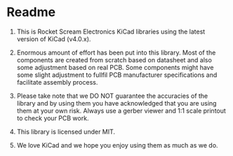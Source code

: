 # Readme

1. This is Rocket Scream Electronics KiCad libraries using the latest version
of KiCad (v4.0.x).

2. Enormous amount of effort has been put into this library. Most of the 
components are created from scratch based on datasheet and also some adjustment 
based on real PCB. Some components might have some slight adjustment to fullfil 
PCB manufacturer specifications and facilitate assembly process. 

3. Please take note that we DO NOT guarantee the accuracies of the library and
by using them you have acknowledged that you are using them at your own risk.
Always use a gerber viewer and 1:1 scale printout to check your PCB work. 

4. This library is licensed under MIT.

5. We love KiCad and we hope you enjoy using them as much as we do.
